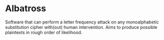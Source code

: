 # Albatross
Software that can perform a letter frequency attack on any monoalphabetic substitution cipher with(out) human intervention. Aims to produce possible plaintexts in rough order of likelihood.
